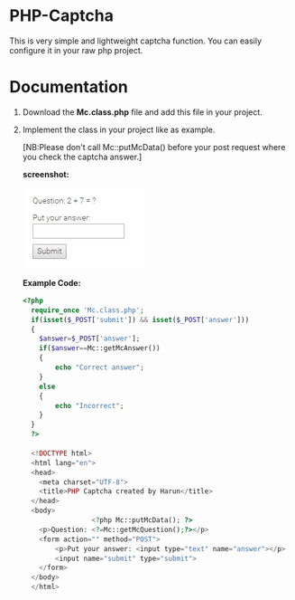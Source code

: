 # PHP-Captcha
This is very simple and lightweight captcha function. You can easily configure it in your raw php project.

# Documentation
 1. Download the **Mc.class.php** file and add this file in your project.
 2. Implement the class in your project like as example.
 
    [NB:Please don't call Mc::putMcData() before your post request where you check the captcha answer.]
    
    **screenshot:**
    
    ![alt tag](https://raw.githubusercontent.com/haruncpi/php-Captcha/master/screenshot/mc-view.jpg)
    
     **Example Code:**
     
    ```PHP
    <?php 
      require_once 'Mc.class.php';
      if(isset($_POST['submit']) && isset($_POST['answer']))
      {
      	$answer=$_POST['answer'];
      	if($answer==Mc::getMcAnswer())
      	{
      		echo "Correct answer";
      	}
      	else
      	{
      		echo "Incorrect";
      	}
      }
      ?>
      
      <!DOCTYPE html>
      <html lang="en">
      <head>
      	<meta charset="UTF-8">
      	<title>PHP Captcha created by Harun</title>
      </head>
      <body>
      				 <?php Mc::putMcData(); ?>
      	<p>Question: <?=Mc::getMcQuestion();?></p>
      	<form action="" method="POST">
      		<p>Put your answer: <input type="text" name="answer"></p>
      		<input name="submit" type="submit">
      	</form>
      </body>
      </html>
    ```
